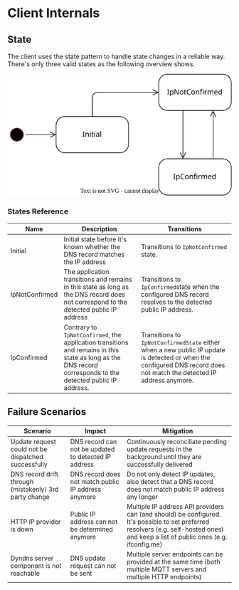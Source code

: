 # Client Internals


## State
The client uses the state pattern to handle state changes in a reliable way. There's only three valid states as the following overview shows.

![states](states.svg)

### States Reference
| Name           | Description                                                                                                                                                   | Transitions                                                                                                                                                           |
|----------------|---------------------------------------------------------------------------------------------------------------------------------------------------------------|-----------------------------------------------------------------------------------------------------------------------------------------------------------------------|
| Initial        | Initial state before it's known whether the DNS record matches the IP address                                                                                 | Transitions to `IpNotConfirmed` state.                                                                                                                                |
| IpNotConfirmed | The application transitions and remains in this state as long as the DNS record does not correspond to the detected public IP address                         | Transitions to `IpConfirmed`state when the configured DNS record resolves to the detected public IP address.                                                          |
| IpConfirmed    | Contrary to `IpNotConfirmed`, the application transitions and remains in this state as long as the DNS record corresponds to the detected public IP address.  | Transitions to `IpNotConfirmedState` either when a new public IP update is detected or when the configured DNS record does not match the detected IP address anymore. |


## Failure Scenarios

| Scenario                                               | Impact                                               | Mitigation                                                                                                                                                                           |
|--------------------------------------------------------|------------------------------------------------------|--------------------------------------------------------------------------------------------------------------------------------------------------------------------------------------|
| Update request could not be dispatched successfully    | DNS record can not be updated to detected IP address | Continuously reconciliate pending update requests in the background until they are successfully delivered                                                                            |
| DNS record drift through (mistakenly) 3rd party change | DNS record does not match public IP address anymore  | Do not only detect IP updates, also detect that a DNS record does not match public IP address any longer                                                                             |
| HTTP IP provider is down                               | Public IP address can not be determined anymore      | Multiple IP address API providers can (and should) be configured. It's possible to set preferred resolvers (e.g. self-hosted ones) and keep a list of public ones (e.g. ifconfig.me) |
| Dyndns server component is not reachable               | DNS update request can not be sent                   | Multiple server endpoints can be provided at the same time (both multiple MQTT servers and multiple HTTP endpoints)                                                                  |
